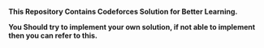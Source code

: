 **This Repository Contains Codeforces Solution for Better Learning.**

**You Should try to implement your own solution, if not able to implement then you can refer to this.**
